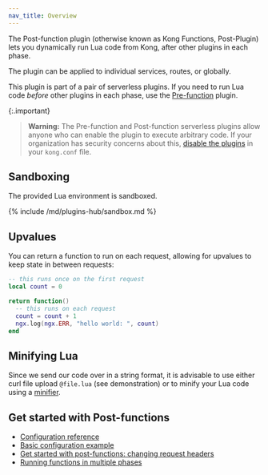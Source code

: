 ```yaml
---
nav_title: Overview
---
```


The Post-function plugin (otherwise known as Kong Functions, Post-Plugin) lets
you dynamically run Lua code from Kong, after other plugins in each phase.

The plugin can be applied to individual services, routes, or globally.

This plugin is part of a pair of serverless plugins. 
If you need to run Lua code _before_ other plugins in each phase, use the 
[Pre-function](/hub/kong-inc/pre-function/) plugin.

{:.important}
> **Warning:** The Pre-function and Post-function serverless plugins
  allow anyone who can enable the plugin to execute arbitrary code.
  If your organization has security concerns about this, 
  [disable the plugins](/gateway/latest/reference/configuration/#untrusted_lua)
  in your `kong.conf` file.

## Sandboxing

The provided Lua environment is sandboxed.

{% include /md/plugins-hub/sandbox.md %}

## Upvalues

You can return a function to run on each request,
allowing for upvalues to keep state in between requests:

```lua
-- this runs once on the first request
local count = 0

return function()
  -- this runs on each request
  count = count + 1
  ngx.log(ngx.ERR, "hello world: ", count)
end
```

## Minifying Lua

Since we send our code over in a string format, it is advisable to use either
curl file upload `@file.lua` (see demonstration) or to minify your Lua code
using a [minifier][lua-minifier].

[lua-minifier]: https://mothereff.in/lua-minifier

## Get started with Post-functions

* [Configuration reference](/hub/kong-inc/post-function/configuration/)
* [Basic configuration example](/hub/kong-inc/post-function/how-to/basic-example/)
* [Get started with post-functions: changing request headers](/hub/kong-inc/post-function/how-to/)
* [Running functions in multiple phases](/hub/kong-inc/post-function/how-to/phases/)

